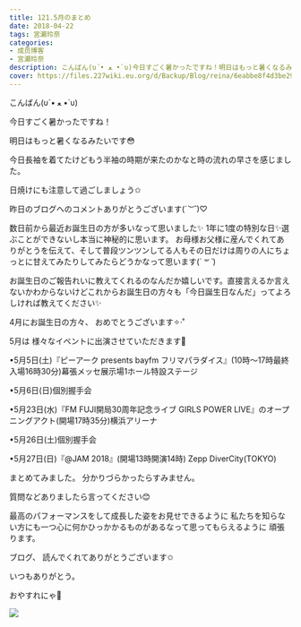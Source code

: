 ```yaml
---
title: 121.5月のまとめ
date: 2018-04-22
tags: 宮瀬玲奈
categories: 
- 成员博客
- 宮瀬玲奈
description: こんばん(υ´• ﻌ •`υ)今日すごく暑かったですね！明日はもっと暑くなるみたいです😳今日長袖を着てたけどもう半袖の時期が来たのかなと時の流れの早さを感じました。日焼けにも注意し...
cover: https://files.227wiki.eu.org/d/Backup/Blog/reina/6eabbe8f4d3be2989069f1dd29105.jpg 
---
```




こんばん(υ´• ﻌ •`υ)




今日すごく暑かったですね！

明日はもっと暑くなるみたいです😳


今日長袖を着てたけどもう半袖の時期が来たのかなと時の流れの早さを感じました。

日焼けにも注意して過ごしましょう✩









昨日のブログへのコメントありがとうございます(*´︶`*)♡

数日前から最近お誕生日の方が多いなって思いました✨
1年に1度の特別な日✨選ぶことができないし本当に神秘的に思います。
お母様お父様に産んでくれてありがとうを伝えて、そして普段ツンツンしてる人もその日だけは周りの人にちょっとに甘えてみたりしてみたらどうかなって思います(*´ ꒳ `*)


お誕生日のご報告れいに教えてくれるのなんだか嬉しいです。直接言えるか言えないかわからないけどこれからお誕生日の方々も「今日誕生日なんだ」ってよろしければ教えてください✨


4月にお誕生日の方々、
おめでとうございます✧‧˚











5月は
様々なイベントに出演させていただきます🌷



•5月5日(土)『ピーアーク presents bayfm フリマパラダイス』(10時～17時最終入場16時30分)幕張メッセ展示場1ホール特設ステージ

•5月6日(日)個別握手会

•5月23日(水)『FM FUJI開局30周年記念ライブ GIRLS POWER LIVE』のオープニングアクト(開場17時35分)横浜アリーナ

•5月26日(土)個別握手会

•5月27日(日)『@JAM 2018』(開場13時開演14時) Zepp DiverCity(TOKYO)



まとめてみました。
分かりづらかったらすみません。

質問などありましたら言ってください😊




最高のパフォーマンスをして成長した姿をお見せできるように
私たちを知らない方にも一つ心に何かひっかかるものがあるなって思ってもらえるように
頑張ります。








ブログ、
読んでくれてありがとうございます✩


いつもありがとう。


おやすれにゃ💓




![](https://files.227wiki.eu.org/d/Backup/Blog/reina/6eabbe8f4d3be2989069f1dd29105.jpg)


